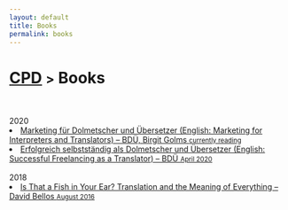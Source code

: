 ```yaml
---
layout: default
title: Books
permalink: books
---
```

<h1 class="page-title"><a href="https://zahra-claire-bahrani-peacock.github.io/cpd">CPD</a> <small>></small> Books</h1>
<br>
<br>
2020
<li><a href="https://www.bdue-fachverlag.de/detail_book/80" target="_blank" title="Link in German.">Marketing für Dolmetscher und Übersetzer (English: Marketing for Interpreters and Translators) – BDÜ, Birgit Golms <small>currently reading</small></a></li>  
<li><a href="https://www.bdue-fachverlag.de/detail_book/99" target="_blank" title="Link in German.">Erfolgreich selbstständig als Dolmetscher und Übersetzer (English: Successful Freelancing as a Translator) – BDÜ <small>April 2020</small></a></li>  
<br>
2018
<li><a href="https://www.amazon.co.uk/That-Fish-Your-Ear-Translation/dp/0241954304/ref=sr_1_1?dchild=1&keywords=Is+That+a+Fish+in+Your+Ear%3F+Translation+and+the+Meaning+of+Everything&qid=1590498089&quartzVehicle=842-813&replacementKeywords=that+a+fish+in+your+ear%3F+translation+and+the+meaning+of+everything&sr=8-1" target="_blank">Is That a Fish in Your Ear? Translation and the Meaning of Everything – David Bellos <small>August 2016</small></a></li>